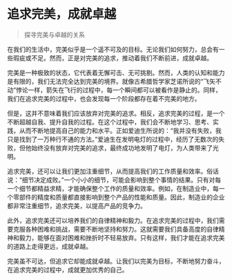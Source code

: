 # 追求完美，成就卓越
> 探寻完美与卓越的关系

在我们的生活中，完美似乎是一个遥不可及的目标。无论我们如何努力，总会有一些瑕疵或不足。然而，正是对完美的追求，推动着我们不断前进，成就卓越。

完美是一种极致的状态，它代表着无懈可击、无可挑剔。然而，人类的认知和能力是有限的，我们无法完全达到完美的境界。就像古希腊哲学家芝诺所说的“飞矢不动”悖论一样，箭矢在飞行的过程中，每一个瞬间都可以被看作是静止的。同样，我们在追求完美的过程中，也会发现每一个阶段都存在着不完美的地方。

但是，这并不意味着我们应该放弃对完美的追求。相反，追求完美的过程，是一个不断超越自我、提升自我的过程。在这个过程中，我们会不断地学习、思考、实践，从而不断地提高自己的能力和水平。正如爱迪生所说的：“我并没有失败，我只是找到了一万种行不通的方法。”爱迪生在发明电灯的过程中，经历了无数次的失败，但他始终没有放弃对完美的追求，最终成功地发明了电灯，为人类带来了光明。

追求完美，还可以让我们更加注重细节，从而提高我们的工作质量和效率。俗话说：“细节决定成败。”一个小小的细节，可能会影响到整个事情的结果。只有对每一个细节都精益求精，才能确保整个工作的质量和效率。例如，在制造业中，每一个零部件的精度和质量都直接影响到整个产品的性能和质量。因此，制造业的企业都非常注重细节，追求完美，以提高产品的竞争力。

此外，追求完美还可以培养我们的自律精神和毅力。在追求完美的过程中，我们需要克服各种困难和挑战，需要不断地坚持和努力。这就需要我们具备高度的自律精神和毅力，能够在面对困难和挫折时不轻易放弃。只有这样，我们才能在追求完美的道路上走得更远，成就卓越。

完美虽不可达，但追求它却能成就卓越。让我们以完美为目标，不断地努力奋斗，在追求完美的过程中，成就更加优秀的自己。